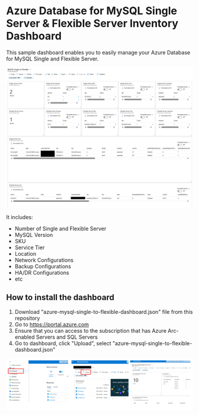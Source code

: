 # Azure Database for MySQL Single Server & Flexible Server Inventory Dashboard

This sample dashboard enables you to easily manage your Azure Database for MySQL Single and Flexible Server.

![dashboard](img/azure-mysql-single-to-flexible-dashboard.png)

It includes:

- Number of Single and Flexible Server
- MySQL Version
- SKU
- Service Tier
- Location
- Network Configurations
- Backup Configurations
- HA/DR Configurations
- etc

## How to install the dashboard

1. Download "azure-mysql-single-to-flexible-dashboard.json" file from this repository
2. Go to https://portal.azure.com
3. Ensure that you can access to the subscription that has Azure Arc-enabled Servers and SQL Servers
4. Go to dashboard, click "Upload", select "azure-mysql-single-to-flexible-dashboard.json"

![howto](img/howto.png)